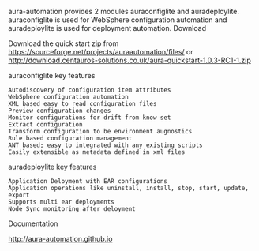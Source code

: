 aura-automation provides 2 modules auraconfiglite and auradeploylite. auraconfiglite is used for WebSphere configuration automation and auradeploylite is used for deployment automation.
Download

Download the quick start zip from
https://sourceforge.net/projects/auraautomation/files/
or 
http://download.centauros-solutions.co.uk/aura-quickstart-1.0.3-RC1-1.zip

auraconfiglite key features

    Autodiscovery of configuration item attributes
    WebSphere configuration automation
    XML based easy to read configuration files
    Preview configuration changes
    Monitor configurations for drift from know set
    Extract configuration
    Transform configuration to be environment augnostics
    Rule based configuration management
    ANT based; easy to integrated with any existing scripts
    Easily extensible as metadata defined in xml files

auradeploylite key features

    Application Deloyment with EAR configurations
    Application operations like uninstall, install, stop, start, update, export
    Supports multi ear deployments
    Node Sync monitoring after deloyment

Documentation

http://aura-automation.github.io


